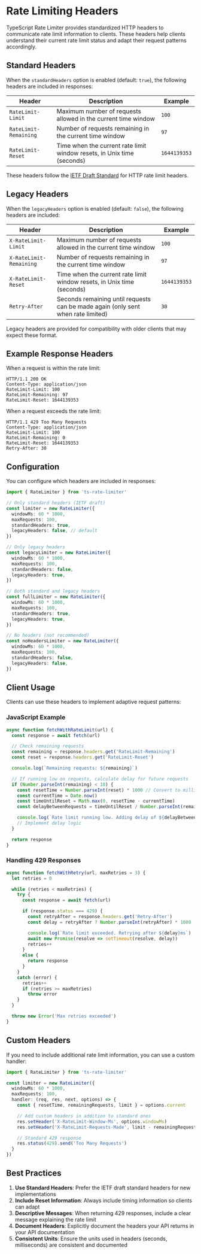 # Rate Limiting Headers

TypeScript Rate Limiter provides standardized HTTP headers to communicate rate limit information to clients. These headers help clients understand their current rate limit status and adapt their request patterns accordingly.

## Standard Headers

When the `standardHeaders` option is enabled (default: `true`), the following headers are included in responses:

| Header | Description | Example |
|--------|-------------|---------|
| `RateLimit-Limit` | Maximum number of requests allowed in the current time window | `100` |
| `RateLimit-Remaining` | Number of requests remaining in the current time window | `97` |
| `RateLimit-Reset` | Time when the current rate limit window resets, in Unix time (seconds) | `1644139353` |

These headers follow the [IETF Draft Standard](https://datatracker.ietf.org/doc/html/draft-ietf-httpapi-ratelimit-headers) for HTTP rate limit headers.

## Legacy Headers

When the `legacyHeaders` option is enabled (default: `false`), the following headers are included:

| Header | Description | Example |
|--------|-------------|---------|
| `X-RateLimit-Limit` | Maximum number of requests allowed in the current time window | `100` |
| `X-RateLimit-Remaining` | Number of requests remaining in the current time window | `97` |
| `X-RateLimit-Reset` | Time when the current rate limit window resets, in Unix time (seconds) | `1644139353` |
| `Retry-After` | Seconds remaining until requests can be made again (only sent when rate limited) | `30` |

Legacy headers are provided for compatibility with older clients that may expect these format.

## Example Response Headers

When a request is within the rate limit:

```
HTTP/1.1 200 OK
Content-Type: application/json
RateLimit-Limit: 100
RateLimit-Remaining: 97
RateLimit-Reset: 1644139353
```

When a request exceeds the rate limit:

```
HTTP/1.1 429 Too Many Requests
Content-Type: application/json
RateLimit-Limit: 100
RateLimit-Remaining: 0
RateLimit-Reset: 1644139353
Retry-After: 30
```

## Configuration

You can configure which headers are included in responses:

```ts
import { RateLimiter } from 'ts-rate-limiter'

// Only standard headers (IETF draft)
const limiter = new RateLimiter({
  windowMs: 60 * 1000,
  maxRequests: 100,
  standardHeaders: true,
  legacyHeaders: false, // default
})

// Only legacy headers
const legacyLimiter = new RateLimiter({
  windowMs: 60 * 1000,
  maxRequests: 100,
  standardHeaders: false,
  legacyHeaders: true,
})

// Both standard and legacy headers
const fullLimiter = new RateLimiter({
  windowMs: 60 * 1000,
  maxRequests: 100,
  standardHeaders: true,
  legacyHeaders: true,
})

// No headers (not recommended)
const noHeadersLimiter = new RateLimiter({
  windowMs: 60 * 1000,
  maxRequests: 100,
  standardHeaders: false,
  legacyHeaders: false,
})
```

## Client Usage

Clients can use these headers to implement adaptive request patterns:

### JavaScript Example

```javascript
async function fetchWithRateLimit(url) {
  const response = await fetch(url)

  // Check remaining requests
  const remaining = response.headers.get('RateLimit-Remaining')
  const reset = response.headers.get('RateLimit-Reset')

  console.log(`Remaining requests: ${remaining}`)

  // If running low on requests, calculate delay for future requests
  if (Number.parseInt(remaining) < 10) {
    const resetTime = Number.parseInt(reset) * 1000 // Convert to milliseconds
    const currentTime = Date.now()
    const timeUntilReset = Math.max(0, resetTime - currentTime)
    const delayBetweenRequests = timeUntilReset / Number.parseInt(remaining)

    console.log(`Rate limit running low. Adding delay of ${delayBetweenRequests}ms between requests`)
    // Implement delay logic
  }

  return response
}
```

### Handling 429 Responses

```javascript
async function fetchWithRetry(url, maxRetries = 3) {
  let retries = 0

  while (retries < maxRetries) {
    try {
      const response = await fetch(url)

      if (response.status === 429) {
        const retryAfter = response.headers.get('Retry-After')
        const delay = retryAfter ? Number.parseInt(retryAfter) * 1000 : 60000

        console.log(`Rate limit exceeded. Retrying after ${delay}ms`)
        await new Promise(resolve => setTimeout(resolve, delay))
        retries++
      }
      else {
        return response
      }
    }
    catch (error) {
      retries++
      if (retries >= maxRetries)
        throw error
    }
  }

  throw new Error('Max retries exceeded')
}
```

## Custom Headers

If you need to include additional rate limit information, you can use a custom handler:

```ts
import { RateLimiter } from 'ts-rate-limiter'

const limiter = new RateLimiter({
  windowMs: 60 * 1000,
  maxRequests: 100,
  handler: (req, res, next, options) => {
    const { resetTime, remainingRequests, limit } = options.current

    // Add custom headers in addition to standard ones
    res.setHeader('X-RateLimit-Window-Ms', options.windowMs)
    res.setHeader('X-RateLimit-Requests-Made', limit - remainingRequests)

    // Standard 429 response
    res.status(429).send('Too Many Requests')
  }
})
```

## Best Practices

1. **Use Standard Headers**: Prefer the IETF draft standard headers for new implementations
2. **Include Reset Information**: Always include timing information so clients can adapt
3. **Descriptive Messages**: When returning 429 responses, include a clear message explaining the rate limit
4. **Document Headers**: Explicitly document the headers your API returns in your API documentation
5. **Consistent Units**: Ensure the units used in headers (seconds, milliseconds) are consistent and documented
